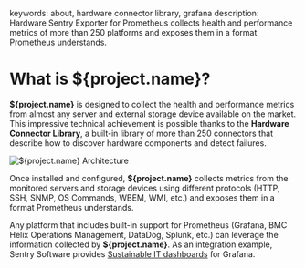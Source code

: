keywords: about, hardware connector library, grafana
description: Hardware Sentry Exporter for Prometheus collects health and performance metrics of more than 250 platforms and exposes them in a format Prometheus understands.

# What is **${project.name}**?

**${project.name}** is designed to collect the health and performance metrics from almost any server and external storage device available on the market. This impressive technical achievement is possible thanks to the **Hardware Connector Library**, a built-in library of more than 250 connectors that describe how to discover hardware components and detect failures.

![**${project.name}** Architecture](./images/hardware_sentry_exporter_for_prometheus_architecture_diagram.png)

Once installed and configured, **${project.name}** collects metrics from the monitored servers and storage devices using different protocols (HTTP, SSH, SNMP, OS Commands, WBEM, WMI, etc.) and exposes them in a format Prometheus understands.

Any platform that includes built-in support for Prometheus (Grafana, BMC Helix Operations Management, DataDog, Splunk, etc.) can leverage the information collected by **${project.name}**. As an integration example, Sentry Software provides <a href="https://www.sentrysoftware.com/downloads/products-for-prometheus.html" target="_blank">Sustainable IT dashboards</a> for Grafana.